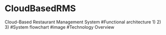 # CloudBasedRMS
Cloud-Based Restaurant Management System
#Functional architecture
1)
2)
3)
#System flowchart
#image
#Technology Overview
